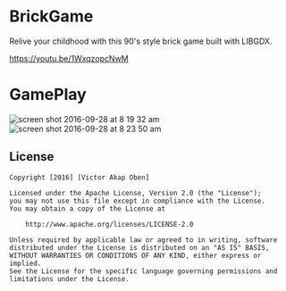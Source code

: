 # BrickGame
Relive your childhood with this 90's style brick game built with LIBGDX.

https://youtu.be/1WxqzopcNwM

# GamePlay

![screen shot 2016-09-28 at 8 19 32 am](https://cloud.githubusercontent.com/assets/12980868/18904192/bd77a1bc-8554-11e6-926a-4dca8adae244.png)
![screen shot 2016-09-28 at 8 23 50 am](https://cloud.githubusercontent.com/assets/12980868/18904289/3a71972c-8555-11e6-9a56-7e4582bec4e6.png)

## License
```
Copyright [2016] [Victor Akap Oben]

Licensed under the Apache License, Version 2.0 (the "License");
you may not use this file except in compliance with the License.
You may obtain a copy of the License at

    http://www.apache.org/licenses/LICENSE-2.0

Unless required by applicable law or agreed to in writing, software
distributed under the License is distributed on an "AS IS" BASIS,
WITHOUT WARRANTIES OR CONDITIONS OF ANY KIND, either express or implied.
See the License for the specific language governing permissions and
limitations under the License.
```
